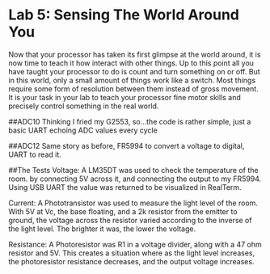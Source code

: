# Lab 5: Sensing The World Around You
Now that your processor has taken its first glimpse at the world around, it is now time to teach it how interact with other things. Up to this point all you have taught your processor to do is count and turn something on or off. But in this world, only a small amount of things work like a switch. Most things require some form of resolution between them instead of gross movement. It is your task in your lab to teach your processor fine motor skills and precisely control something in the real world. 

##ADC10
Thinking I fried my G2553, so...the code is rather simple, just a basic UART echoing ADC values every cycle

##ADC12
Same story as before, FR5994 to convert a voltage to digital, UART to read it. 

##The Tests
Voltage:
A LM35DT was used to check the temperature of the room. by connecting 5V across it, and connecting the output to my FR5994. Using USB UART the value was returned to be visualized in RealTerm.

Current:
A Phototransistor was used to measure the light level of the room. With 5V at Vc, the base floating, and a 2k resistor from the emitter to ground, the voltage across the resistor varied according to the inverse of the light level. The brighter it was, the lower the voltage.

Resistance:
A Photoresistor was R1 in a voltage divider, along with a 47 ohm resistor and 5V. This creates a situation where as the light level increases, the photoresistor resistance decreases, and the output voltage increases. 
